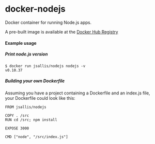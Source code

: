 # docker-nodejs

Docker container for running Node.js apps.

A pre-built image is available at the [Docker Hub Registry](https://registry.hub.docker.com/u/jsallis/nodejs/)

#### Example usage

##### Print node.js version
```
$ docker run jsallis/nodejs nodejs -v
v0.10.37
```

##### Building your own Dockerfile

Assuming you have a project containing a Dockerfile and an index.js file, your Dockerfile could look like this:
```
FROM jsallis/nodejs

COPY . /src
RUN cd /src; npm install

EXPOSE 3000

CMD ["node", "/src/index.js"]
```
